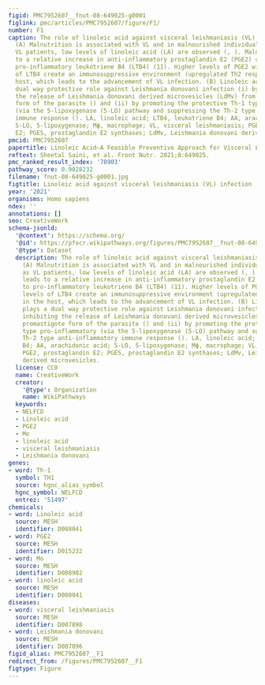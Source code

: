```yaml
---
figid: PMC7952607__fnut-08-649025-g0001
figlink: pmc/articles/PMC7952607/figure/F1/
number: F1
caption: The role of linoleic acid against visceral leishmaniasis (VL) infection.
  (A) Malnutrition is associated with VL and in malnourished individuals as well as
  VL patients, low levels of linoleic acid (LA) are observed (, ). Malnutrition leads
  to a relative increase in anti-inflammatory prostaglandin E2 (PGE2) compared to
  pro-inflammatory leukotriene B4 (LTB4) (11). Higher levels of PGE2 with lower levels
  of LTB4 create an immunosuppressive environment (upregulated Th2 response) in the
  host, which leads to the advancement of VL infection. (B) Linoleic acid plays a
  dual way protective role against Leishmania donovani infection (i) by inhibiting
  the release of Leishmania donovani derived microvesicles (LdMv) from promastigote
  form of the parasite () and (ii) by promoting the protective Th-1 type pro-inflammatory
  (via the 5-lipoxygenase (5-LO) pathway and suppressing the Th-2 type anti-inflammatory
  immune response (). LA, linoleic acid; LTB4, leukotriene B4; AA, arachidonic acid;
  5-LO, 5-lipoxygenase; Mϕ, macrophage; VL, visceral leishmaniasis; PGE2, prostaglandin
  E2; PGES, prostaglandin E2 synthases; LdMv, Leishmania donovani derived microvesicles.
pmcid: PMC7952607
papertitle: Linoleic Acid—A Feasible Preventive Approach for Visceral Leishmaniasis.
reftext: Sheetal Saini, et al. Front Nutr. 2021;8:649025.
pmc_ranked_result_index: '78903'
pathway_score: 0.9028232
filename: fnut-08-649025-g0001.jpg
figtitle: Linoleic acid against visceral leishmaniasis (VL) infection
year: '2021'
organisms: Homo sapiens
ndex: ''
annotations: []
seo: CreativeWork
schema-jsonld:
  '@context': https://schema.org/
  '@id': https://pfocr.wikipathways.org/figures/PMC7952607__fnut-08-649025-g0001.html
  '@type': Dataset
  description: The role of linoleic acid against visceral leishmaniasis (VL) infection.
    (A) Malnutrition is associated with VL and in malnourished individuals as well
    as VL patients, low levels of linoleic acid (LA) are observed (, ). Malnutrition
    leads to a relative increase in anti-inflammatory prostaglandin E2 (PGE2) compared
    to pro-inflammatory leukotriene B4 (LTB4) (11). Higher levels of PGE2 with lower
    levels of LTB4 create an immunosuppressive environment (upregulated Th2 response)
    in the host, which leads to the advancement of VL infection. (B) Linoleic acid
    plays a dual way protective role against Leishmania donovani infection (i) by
    inhibiting the release of Leishmania donovani derived microvesicles (LdMv) from
    promastigote form of the parasite () and (ii) by promoting the protective Th-1
    type pro-inflammatory (via the 5-lipoxygenase (5-LO) pathway and suppressing the
    Th-2 type anti-inflammatory immune response (). LA, linoleic acid; LTB4, leukotriene
    B4; AA, arachidonic acid; 5-LO, 5-lipoxygenase; Mϕ, macrophage; VL, visceral leishmaniasis;
    PGE2, prostaglandin E2; PGES, prostaglandin E2 synthases; LdMv, Leishmania donovani
    derived microvesicles.
  license: CC0
  name: CreativeWork
  creator:
    '@type': Organization
    name: WikiPathways
  keywords:
  - NELFCD
  - Linoleic acid
  - PGE2
  - Mo
  - linoleic acid
  - visceral leishmaniasis
  - Leishmania donovani
genes:
- word: Th-1
  symbol: TH1
  source: hgnc_alias_symbol
  hgnc_symbol: NELFCD
  entrez: '51497'
chemicals:
- word: Linoleic acid
  source: MESH
  identifier: D008041
- word: PGE2
  source: MESH
  identifier: D015232
- word: Mo
  source: MESH
  identifier: D008982
- word: linoleic acid
  source: MESH
  identifier: D008041
diseases:
- word: visceral leishmaniasis
  source: MESH
  identifier: D007898
- word: Leishmania donovani
  source: MESH
  identifier: D007896
figid_alias: PMC7952607__F1
redirect_from: /figures/PMC7952607__F1
figtype: Figure
---
```

